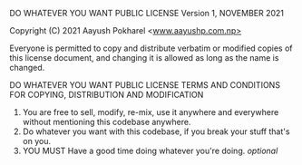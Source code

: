 DO WHATEVER YOU WANT PUBLIC LICENSE 
Version 1, NOVEMBER 2021

Copyright (C) 2021 Aayush Pokharel <www.aayushp.com.np> 

Everyone is permitted to copy and distribute verbatim or modified 
copies of this license document, and changing it is allowed as long 
as the name is changed.

DO WHATEVER YOU WANT PUBLIC LICENSE 
TERMS AND CONDITIONS FOR COPYING, DISTRIBUTION AND MODIFICATION 

1. You are free to sell, modify, re-mix, use it anywhere and everywhere without mentioning this codebase anywhere.
2. Do whatever you want with this codebase, if you break your stuff that's on you.
3. YOU MUST Have a good time doing whatever you're doing. *optional*
